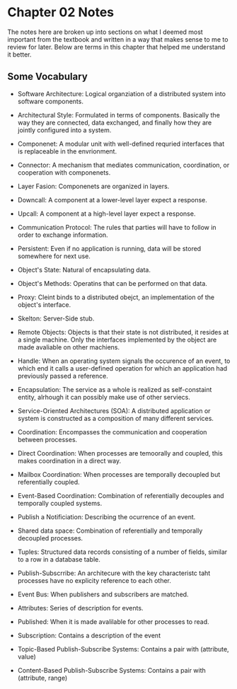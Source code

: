 # Chapter 02 Notes 

The notes here are broken up into sections on what I deemed most important from the textbook and written in a way that makes sense to me to review for later. Below are terms in this chapter that helped me understand it better.

## Some Vocabulary

* Software Architecture: Logical organziation of a distributed system into software components.

* Architectural Style: Formulated in terms of components. Basically the way they are connected, data exchanged, and finally how they are jointly configured into a system.

* Componenet: A modular unit with well-defined requried interfaces that is replaceable in the envrionment. 

* Connector: A mechanism that mediates communication, coordination, or cooperation with componenets. 

* Layer Fasion: Componenets are organized in layers.

* Downcall: A component at a lower-level layer expect a response.

* Upcall: A component at a high-level layer expect a response. 

* Communication Protocol: The rules that parties will have to follow in order to exchange information.

* Persistent: Even if no application is running, data will be stored somewhere for next use. 

* Object's State: Natural of encapsulating data.

* Object's Methods: Operatins that can be performed on that data.

* Proxy: Cleint binds to a distributed obejct, an implementation of the object's interface.

* Skelton: Server-Side stub.

* Remote Objects: Objects is that their state is not distributed, it resides at a single machine. Only the interfaces implemented by the object are made avaliable on other machiens. 

* Handle: When an operating system signals the occurence of an event, to which end it calls a user-defined operation for which an application had previously passed a reference. 

* Encapsulation: The service as a whole is realized as self-constaint entity, alrhough it can possibly make use of other serviecs. 

* Service-Oriented Architectures (SOA): A distributed application or system is constructed as a composition of many different services. 

* Coordination: Encompasses the communication and cooperation between processes.

* Direct Coordination: When processes are temoorally and coupled, this makes coordination in a direct way.

* Mailbox Coordination: When processes are temporally decoupled but referentially coupled.

* Event-Based Coordination: Combination of referentially decouples and temporally coupled systems.

* Publish a Notificiation: Describing the ocurrence of an event.

* Shared data space: Combination of referentially and temporally decoupled processes. 

* Tuples: Structured data records consisting of a number of fields, similar to a row in a database table. 

* Publish-Subscrribe: An architecure with the key characteristc taht processes have no explicity reference to each other. 

* Event Bus: When publishers and subscribers are matched.

* Attributes: Series of description for events.

* Published: When it is made avalilable for other processes to read. 

* Subscription: Contains a description of the event 

* Topic-Based Publish-Subscribe Systems: Contains a pair with (attribute, value)

* Content-Based Publish-Subscribe Systems: Contains a pair with (attribute, range)


